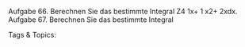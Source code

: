Aufgabe 66. Berechnen Sie das bestimmte Integral
Z4
1x+ 1
x2+ 2xdx.
Aufgabe 67. Berechnen Sie das bestimmte Integral

   Tags & Topics:
   